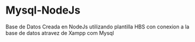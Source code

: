 # Mysql-NodeJs
Base de Datos Creada en NodeJs utilizando plantilla HBS con conexion a la base de datos atravez de Xampp com Mysql
